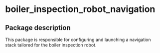 # boiler_inspection_robot_navigation

## Package description

This package is responsible for configuring and launching a navigation stack tailored for the boiler inspection robot.
